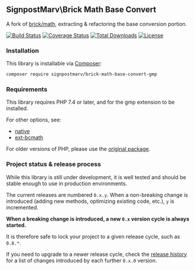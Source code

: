 ## SignpostMarv\Brick Math Base Convert

A fork of [brick/math](https://github.com/brick/math), extracting & refactoring the base conversion portion.

[![Build Status](https://api.travis-ci.org/signpostmarv/brick-math-base-convert-gmp.svg?branch=master)](http://travis-ci.org/signpostmarv/brick-math-base-convert-gmp)
[![Coverage Status](https://coveralls.io/repos/github/SignpostMarv/brick-math-base-convert-gmp/badge.svg?branch=master)](https://coveralls.io/github/SignpostMarv/brick-math-base-convert-gmp?branch=master)
[![Total Downloads](https://poser.pugx.org/signpostmarv/brick-math-base-convert-gmp/downloads)](https://packagist.org/packages/signpostmarv/brick-math-base-convert-gmp)
[![License](https://img.shields.io/badge/license-MIT-blue.svg)](http://opensource.org/licenses/MIT)

### Installation

This library is installable via [Composer](https://getcomposer.org/):

```bash
composer require signpostmarv/brick-math-base-convert-gmp
```

### Requirements

This library requires PHP 7.4 or later, and for the gmp extension to be installed.

For other options, see:
* [native](https://github.com/signpostmarv/brick-math-base-convert)
* [ext-bcmath](https://github.com/signpostmarv/brick-math-base-convert-bcmath)

For older versions of PHP, please use the [original package](https://github.com/brick/math).

### Project status & release process

While this library is still under development, it is well tested and should be stable enough to use in production
environments.

The current releases are numbered `0.x.y`. When a non-breaking change is introduced (adding new methods, optimizing
existing code, etc.), `y` is incremented.

**When a breaking change is introduced, a new `0.x` version cycle is always started.**

It is therefore safe to lock your project to a given release cycle, such as `0.8.*`.

If you need to upgrade to a newer release cycle, check the [release history](https://github.com/signpostmarv/brick-math-base-convert-gmp/releases)
for a list of changes introduced by each further `0.x.0` version.
